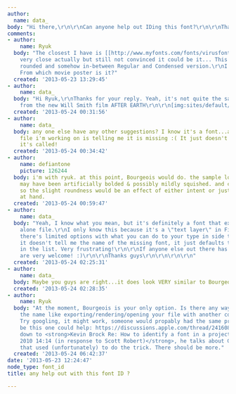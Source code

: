 ```yaml
---
author:
  name: data_
body: "Hi there,\r\n\r\nCan anyone help out IDing this font?\r\n\r\nThanks\r\n[img:sites/default/files/old-images/june_5589.jpg]"
comments:
- author:
    name: Ryuk
  body: "The closest I have is [[http://www.myfonts.com/fonts/virusfonts/bourgeois|Bourgeois]],
    very close actually but still not convinced it could be it... This sample looks
    rounded and somehow in-between Regular and Condensed version.\r\nI'm curious too.
    From which movie poster is it?"
  created: '2013-05-23 13:29:45'
- author:
    name: data_
  body: "Hi Ryuk,\r\nThanks for your reply. Yeah, it's not quite the same unfortunately.\r\n\r\nIt's
    from the new Will Smith film AFTER EARTH\r\n\r\n[img:sites/default/files/old-images/after-earth-ugly-poster_5571.jpg]"
  created: '2013-05-24 00:31:56'
- author:
    name: data_
  body: any one else have any other suggestions? I know it's a font...as the project
    file i'm working on is telling me it is missing :( It just doesn't tell me what
    it's called!
  created: '2013-05-24 00:34:42'
- author:
    name: defiantone
    picture: 126244
  body: i'm with ryuk. at this point, Bourgeois would do. the sample looks like it
    may have been artificially bolded & possibly mildly squished. and certainly photoshopped
    so the slight roundness would be an effect of either intent or just the sample
    at hand.
  created: '2013-05-24 00:59:47'
- author:
    name: data_
  body: "Yeah, I know what you mean, but it's definitely a font that exists as a stand
    alone file.\r\nI only know this because it's a \"text layer\" in Final Cut Pro....and
    there's limited options with what you can do to your type in side this app.\r\n\r\nUnfortunately
    it doesn't tell me the name of the missing font, it just defaults to another one
    in the list. Very frustrating!\r\n\r\nIf anyone else out there has any other suggestions....they
    are very welcome! :)\r\n\r\nThanks guys\r\n\r\n\r\n\r\n"
  created: '2013-05-24 02:25:31'
- author:
    name: data_
  body: Maybe you guys are right...it does look VERY similar to Bourgeois Book! :)
  created: '2013-05-24 02:28:35'
- author:
    name: Ryuk
  body: "At the moment, Bourgeois is your only option. Is there any way/trick to know
    the name like exporting/rendering/opening your file with another compatible software?
    Try googling, it might work, someone would propably had the same problem.\r\nMay
    be this one could help: https://discussions.apple.com/thread/2416083?start=0&tstart=0\r\nMove
    down to <strong>Kevin Brock Re: How to identify a font in a project? 14 juil.
    2010 14:14 (in response to Scott Robert)</strong>, he talks about GridIron Flow
    that used (unfortunately) to do the trick. There should be more."
  created: '2013-05-24 06:42:37'
date: '2013-05-23 12:24:47'
node_type: font_id
title: any help out with this font ID ?

---
```

